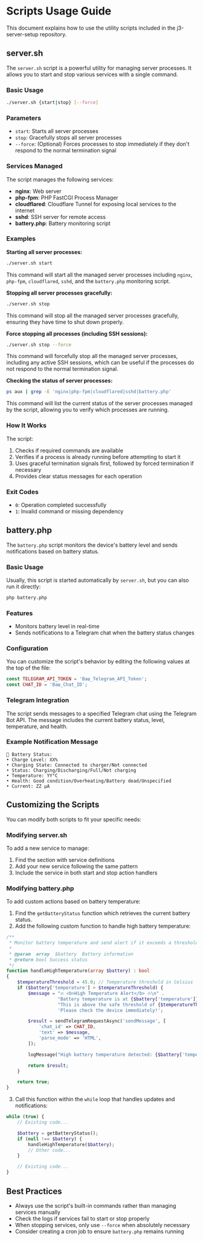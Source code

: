# Scripts Usage Guide

This document explains how to use the utility scripts included in the j3-server-setup repository.

## server.sh

The `server.sh` script is a powerful utility for managing server processes. It allows you to start and stop various services with a single command.

### Basic Usage

```bash
./server.sh {start|stop} [--force]
```

### Parameters

- `start`: Starts all server processes
- `stop`: Gracefully stops all server processes
- `--force`: (Optional) Forces processes to stop immediately if they don't respond to the normal termination signal

### Services Managed

The script manages the following services:

- **nginx**: Web server
- **php-fpm**: PHP FastCGI Process Manager
- **cloudflared**: Cloudflare Tunnel for exposing local services to the internet
- **sshd**: SSH server for remote access
- **battery.php**: Battery monitoring script

### Examples

**Starting all server processes:**
```bash
./server.sh start
```
This command will start all the managed server processes including `nginx`, `php-fpm`, `cloudflared`, `sshd`, and the `battery.php` monitoring script.

**Stopping all server processes gracefully:**
```bash
./server.sh stop
```
This command will stop all the managed server processes gracefully, ensuring they have time to shut down properly.

**Force stopping all processes (including SSH sessions):**
```bash
./server.sh stop --force
```
This command will forcefully stop all the managed server processes, including any active SSH sessions, which can be useful if the processes do not respond to the normal termination signal.

**Checking the status of server processes:**
```bash
ps aux | grep -E 'nginx|php-fpm|cloudflared|sshd|battery.php'
```
This command will list the current status of the server processes managed by the script, allowing you to verify which processes are running.

### How It Works

The script:

1. Checks if required commands are available
2. Verifies if a process is already running before attempting to start it
3. Uses graceful termination signals first, followed by forced termination if necessary
4. Provides clear status messages for each operation

### Exit Codes

- `0`: Operation completed successfully
- `1`: Invalid command or missing dependency

## battery.php

The `battery.php` script monitors the device's battery level and sends notifications based on battery status.

### Basic Usage

Usually, this script is started automatically by `server.sh`, but you can also run it directly:

```bash
php battery.php
```

### Features

- Monitors battery level in real-time
- Sends notifications to a Telegram chat when the battery status changes

### Configuration

You can customize the script's behavior by editing the following values at the top of the file:

```php
const TELEGRAM_API_TOKEN = 'Ваш_Telegram_API_Token';
const CHAT_ID = 'Ваш_Chat_ID';
```

### Telegram Integration

The script sends messages to a specified Telegram chat using the Telegram Bot API. The message includes the current battery status, level, temperature, and health.

### Example Notification Message

```text
🔋 Battery Status:
• Charge Level: XX%
• Charging State: Connected to charger/Not connected
• Status: Charging/Discharging/Full/Not charging
• Temperature: YY°C
• Health: Good condition/Overheating/Battery dead/Unspecified
• Current: ZZ µA
```

## Customizing the Scripts

You can modify both scripts to fit your specific needs:

### Modifying server.sh

To add a new service to manage:

1. Find the section with service definitions
2. Add your new service following the same pattern
3. Include the service in both start and stop action handlers

### Modifying battery.php

To add custom actions based on battery temperature:

1. Find the `getBatteryStatus` function which retrieves the current battery status.
2. Add the following custom function to handle high battery temperature:

```php
/**
 * Monitor battery temperature and send alert if it exceeds a threshold.
 *
 * @param  array  $battery  Battery information
 * @return bool Success status
 */
function handleHighTemperature(array $battery) : bool
{
    $temperatureThreshold = 45.0; // Temperature threshold in Celsius
    if ($battery['temperature'] > $temperatureThreshold) {
        $message = "🔥 <b>High Temperature Alert</b> 🔥\n" .
                   "Battery temperature is at {$battery['temperature']}°C.\n" .
                   "This is above the safe threshold of {$temperatureThreshold}°C.\n" .
                   'Please check the device immediately!';

        $result = sendTelegramRequestAsync('sendMessage', [
            'chat_id' => CHAT_ID,
            'text' => $message,
            'parse_mode' => 'HTML',
        ]);

        logMessage("High battery temperature detected: {$battery['temperature']}°C");

        return $result;
    }

    return true;
}
```

3. Call this function within the `while` loop that handles updates and notifications:

```php
while (true) {
    // Existing code...

    $battery = getBatteryStatus();
    if (null !== $battery) {
        handleHighTemperature($battery);
        // Other code...
    }

    // Existing code...
}
```

## Best Practices

- Always use the script's built-in commands rather than managing services manually
- Check the logs if services fail to start or stop properly
- When stopping services, only use `--force` when absolutely necessary
- Consider creating a cron job to ensure `battery.php` remains running
